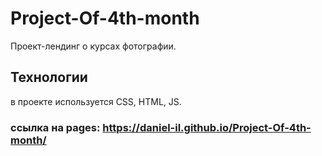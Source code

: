 # Project-Of-4th-month
Проект-лендинг о курсах фотографии.

## Технологии
в проектe используется CSS, HTML, JS.

###  ссылка на pages: https://daniel-il.github.io/Project-Of-4th-month/ 
